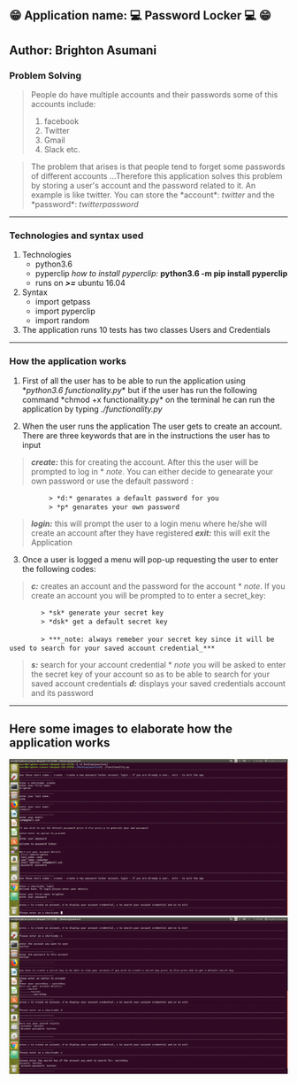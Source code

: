 ## :grin: __Application name: :computer: Password Locker :computer:__ :grin:

## __Author: Brighton Asumani__

### __Problem Solving__
> People do have multiple accounts and their passwords some of this accounts include:
> 1. facebook
> 2. Twitter
> 3. Gmail
> 4. Slack etc.

> The problem that arises is that people tend to forget some passwords of different accounts
> ...Therefore this application solves this problem by storing a user's account and the password related to it.
> An example is like twitter. You can store the \*account\*: *twitter* and the \*password\*: *twitterpassword*

***
### __Technologies and syntax used__
1. Technologies
    * python3.6
    * pyperclip *how to install pyperclip:* __python3.6 -m pip install pyperclip__
    * runs on ***>=*** ubuntu 16.04
2. Syntax
    * import getpass
    * import pyperclip
    * import random
3. The application runs 10 tests has two classes Users and Credentials

***

### __How the application works__
1. First of all the user has to be able to run the application using \*_python3.6 functionality.py_\* but if the user has run the following command \*chmod +x functionality.py\* on the terminal he can run the application by typing *./functionality.py*

2. When the user runs the application The user gets to create an account. There are three keywords that are in the instructions the user has to input
  > **_create:_** this for creating the account. After this the user will be prompted to log in
      * *note*. You can either decide to genearate your own password or use the default password :

              > *d:* genarates a default password for you
              > *p* genarates your own password

  > **_login:_** this will prompt the user to a login menu where he/she will create an account after they have registered
  > **_exit:_** this will exit the Application

3. Once a user is logged a menu will pop-up requesting the user to enter the following codes:
  > **_c:_** creates an account and the password for the account
      * *note*. If you create an account you will be prompted to to enter a secret_key:

            > *sk* generate your secret key
            > *dsk* get a default secret key

            > ***_note: always remeber your secret key since it will be used to search for your saved account credential_***
  > **_s:_** search for your account credential
      * *note* you will be asked to enter the secret key of your account so as to be able to search for your saved account credentials
  > **_d:_** displays your saved credentials account and its password

***

## Here some images to elaborate how the application works
![user sign up and login](/images/1.png)
![account to store date](/images/2.png)

